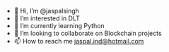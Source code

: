 - 👋 Hi, I’m @jaspalsingh
- 👀 I’m interested in DLT
- 🌱 I’m currently learning Python
- 💞️ I’m looking to collaborate on Blockchain projects 
- 📫 How to reach me jaspal.ind@hotmail.com

<!---
jaspalsingh-13/jaspalsingh-13 is a ✨ special ✨ repository because its `README.md` (this file) appears on your GitHub profile.
You can click the Preview link to take a look at your changes.
--->
